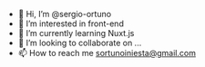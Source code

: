 - 👋 Hi, I’m @sergio-ortuno
- 👀 I’m interested in front-end
- 🌱 I’m currently learning Nuxt.js
- 💞️ I’m looking to collaborate on ...
- 📫 How to reach me sortunoiniesta@gmail.com

<!---
sergio-ortuno/sergio-ortuno is a ✨ special ✨ repository because its `README.md` (this file) appears on your GitHub profile.
You can click the Preview link to take a look at your changes.
--->
